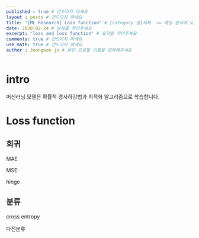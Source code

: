 ```yaml
---
published : true # 건드리지 마세요
layout : posts # 건드리지 마세요
title: "[ML Research] Loss function" # [category 명]제목  <= 해당 양식에 맞춰주세요
date: 2020-02-24 # 날짜를 적어주세요
excerpt: "loss and loss function" # 요약을 적어주세요
comments: true # 건드리지 마세요
use_math: true # 건드리지 마세요
author : Jeongwon jo # 본인 프로필 이름을 입력해주세요
---
```


# intro

머신러닝 모델은 확률적 경사하강법과 최적화 알고리즘으로 학습합니다. 


# Loss function


## 회귀

MAE

MSE

hinge

## 분류

cross entropy

다진분류
